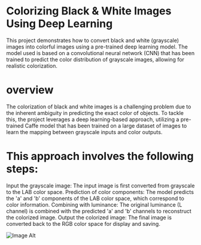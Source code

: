 # Colorizing Black & White Images Using Deep Learning
This project demonstrates how to convert black and white (grayscale) images into colorful images using a pre-trained deep learning model. The model used is based on a convolutional neural network (CNN) that has been trained to predict the color distribution of grayscale images, allowing for realistic colorization.
# overview
The colorization of black and white images is a challenging problem due to the inherent ambiguity in predicting the exact color of objects. To tackle this, the project leverages a deep learning-based approach, utilizing a pre-trained Caffe model that has been trained on a large dataset of images to learn the mapping between grayscale inputs and color outputs.

# This approach involves the following steps:

Input the grayscale image: The input image is first converted from grayscale to the LAB color space.
Prediction of color components: The model predicts the 'a' and 'b' components of the LAB color space, which correspond to color information.
Combining with luminance: The original luminance (L channel) is combined with the predicted 'a' and 'b' channels to reconstruct the colorized image.
Output the colorized image: The final image is converted back to the RGB color space for display and saving.

 ![Image Alt](image_url)



